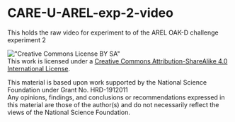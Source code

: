 # CARE-U-AREL-exp-2-video
This holds the raw video for experiment to of the AREL OAK-D challenge experiment 2


!["Creative Commons License BY SA"](https://i.creativecommons.org/l/by-sa/4.0/88x31.png)  
This work is licensed under a [Creative Commons Attribution-ShareAlike 4.0 International License](http://creativecommons.org/licenses/by-sa/4.0/).

This material is based upon work supported by the National Science Foundation under Grant No. HRD-1912011  
Any opinions, findings, and conclusions or recommendations expressed in this material are those of the author(s) and do not necessarily reflect the views of the National Science Foundation.
